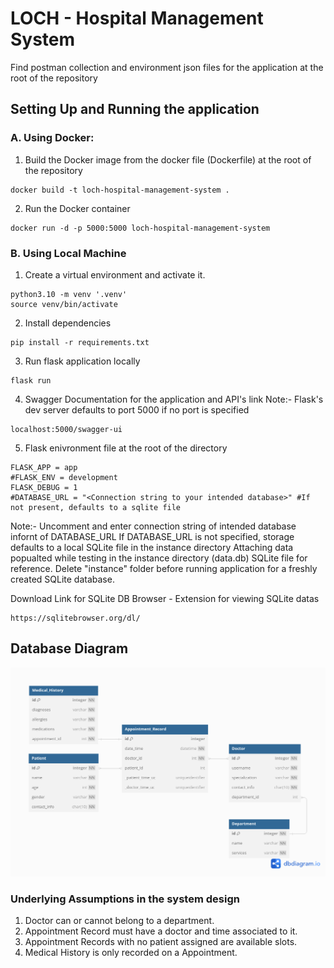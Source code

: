 # LOCH - Hospital Management System

Find postman collection and environment json files for the application at the root of the repository

## Setting Up and Running the application

### A. Using Docker:

1. Build the Docker image from the docker file (Dockerfile) at the root of the repository
```
docker build -t loch-hospital-management-system .
```

2. Run the Docker container
```
docker run -d -p 5000:5000 loch-hospital-management-system
```

### B. Using Local Machine

1. Create a virtual environment and activate it.
```
python3.10 -m venv '.venv'
source venv/bin/activate
```

2. Install dependencies 
``` 
pip install -r requirements.txt 
```

3. Run flask application locally 
``` 
flask run
```

4. Swagger Documentation for the application and API's link
Note:- Flask's dev server defaults to port 5000 if no port is specified
```
localhost:5000/swagger-ui
```
5. Flask enivronment file at the root of the directory
```
FLASK_APP = app
#FLASK_ENV = development
FLASK_DEBUG = 1
#DATABASE_URL = "<Connection string to your intended database>" #If not present, defaults to a sqlite file
```
Note:- Uncomment and enter connection string of intended database infornt of DATABASE_URL
       If DATABASE_URL is not specified, storage defaults to a local SQLite file in the instance directory
       Attaching data popualted while testing in the instance directory (data.db) SQLite file for reference.
       Delete "instance" folder before running application for a freshly created SQLite database.

Download Link for SQLite DB Browser - Extension for viewing SQLite datas
```
https://sqlitebrowser.org/dl/
```

## Database Diagram
<p align="center">
 <img src="Database.png" alt="Database Diagram"></a>
</p>


### Underlying Assumptions in the system design
1. Doctor can or cannot belong to a department.
2. Appointment Record must have a doctor and time associated to it.
3. Appointment Records with no patient assigned are available slots.
4. Medical History is only recorded on a Appointment.
